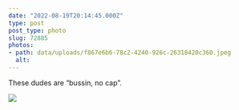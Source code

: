 ```yaml
---
date: "2022-08-19T20:14:45.000Z"
type: post 
post_type: photo
slug: 72885
photos: 
- path: data/uploads/f867e6b6-78c2-4240-926c-26318420c360.jpeg
  alt: 
---
```

These dudes are “bussin, no cap”.


![](https://brandontreb.com/data/uploads/f867e6b6-78c2-4240-926c-26318420c360.jpeg)
